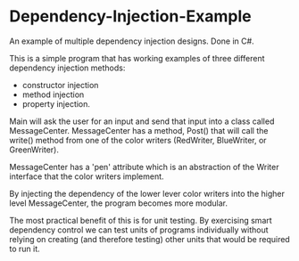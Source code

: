 # Dependency-Injection-Example
An example of multiple dependency injection designs. Done in C#.

This is a simple program that has working examples of three different dependency injection methods:
* constructor injection
* method injection
* property injection.

Main will ask the user for an input and send that input into a class called MessageCenter. MessageCenter has a method, Post() that will call the write() method from one of the color writers (RedWriter, BlueWriter, or GreenWriter).

MessageCenter has a 'pen' attribute which is an abstraction of the Writer interface that the color writers implement.

By injecting the dependency of the lower lever color writers into the higher level MessageCenter, the program becomes more modular. 

The most practical benefit of this is for unit testing. By exercising smart dependency control we can test units of programs individually without relying on creating (and therefore testing) other units that would be required to run it.
